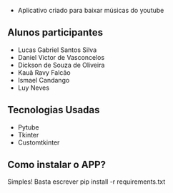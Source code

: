  - Aplicativo criado para baixar músicas do youtube


## Alunos participantes

- Lucas Gabriel Santos Silva
- Daniel Victor de Vasconcelos
- Dickson de Souza de Oliveira
- Kauã Ravy Falcão
- Ismael Candango
- Luy Neves


## Tecnologias Usadas

- Pytube
- Tkinter
- Customtkinter


## Como instalar o APP?

Simples! Basta escrever pip install -r requirements.txt